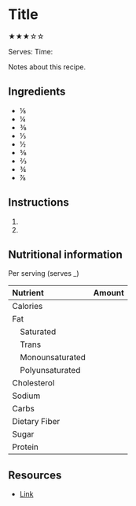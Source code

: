 # Title

★★★☆☆

Serves:
Time:

Notes about this recipe.

## Ingredients

* ⅛
* ¼
* ⅜
* ⅓
* ½
* ⅝
* ⅔
* ¾
* ⅞

## Instructions

1.

2.

## Nutritional information

Per serving (serves _)

Nutrient              | Amount
:-------------------- | -----:
Calories              |
Fat                   |
&emsp;Saturated       |
&emsp;Trans           |
&emsp;Monounsaturated |
&emsp;Polyunsaturated |
Cholesterol           |
Sodium                |
Carbs                 |
Dietary Fiber         |
Sugar                 |
Protein               |

## Resources

* [Link](http://www.github.com)
